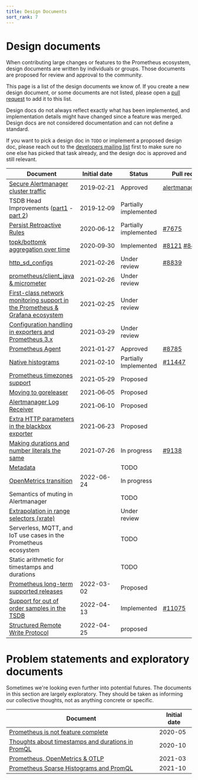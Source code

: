 ```yaml
---
title: Design Documents
sort_rank: 7
---
```


# Design documents

When contributing large changes or features to the Prometheus ecosystem, design
documents are written by individuals or groups. Those documents are proposed for
review and approval to the community.

This page is a list of the design documents we know of. If you create a new
design document, or some documents are not listed, please open a [pull
request](https://github.com/prometheus/docs/) to add it to this list.

Design docs do not always reflect exactly what has been implemented, and
implementation details might have changed since a feature was merged. Design
docs are not considered documentation and can not define a standard.

If you want to pick a design doc in `TODO` or implement a proposed design doc,
please reach out to the [developers mailing list](/community) first to make sure
no one else has picked that task already, and the design doc is approved and
still relevant.

| Document | Initial date | Status | Pull requests |
| -------- | ------------ | ------ | ------------- |
| [Secure Alertmanager cluster traffic](https://github.com/prometheus/alertmanager/blob/main/doc/design/secure-cluster-traffic.md) | 2019‑02‑21 | Approved | [alertmanager#2237](https://github.com/prometheus/alertmanager/pull/2237) |
| TSDB Head Improvements ([part1](https://docs.google.com/document/d/184urkLQnM7rqLmGvS66I15jU2pyPk_qwd8v_qDlXczo/edit) - [part 2](https://docs.google.com/document/d/1pnEsxB0CDLOxQipGw_vhkJpoDZfZPs_KjqCriumDAXQ/edit)) | 2019‑12‑09 | Partially implemented | |
| [Persist Retroactive Rules](https://docs.google.com/document/d/16s_-RxYwQYcb4G4mvpmjPolEbD24o54a1LPqJ538Vhc/edit) | 2020‑06‑12 | Partially implemented | [#7675](https://github.com/prometheus/prometheus/pull/7675) |
| [topk/bottomk aggregation over time](https://docs.google.com/document/d/1uSbD3T2beM-iX4-Hp7V074bzBRiRNlqUdcWP6JTDQSs/edit) | 2020‑09‑30 | Implemented | [#8121](https://github.com/prometheus/prometheus/pull/8121) [#8425](https://github.com/prometheus/prometheus/pull/8425) |
| [http\_sd\_configs](https://docs.google.com/document/d/1tVeuzjpU4-TiYPNWJXKmcyIuZF6A2tUq270RbBT5zho/edit) | 2021‑02‑26 | Under review | [#8839](https://github.com/prometheus/prometheus/pull/8839) |
| [prometheus/client\_java & micrometer](https://docs.google.com/document/d/1vROky2aIw3kAllfi95gwDJy5P2DyWnCihsjPXGpLwwo/edit) | 2021‑02‑26 | Under review | |
| [First-class network monitoring support in the Prometheus & Grafana ecosystem](https://docs.google.com/document/d/1oEpjiWfTHF352NCAOGolwij3EIkrprCkdQmaQMpjg4M/edit) | 2021‑02‑25 | Under review | |
| [Configuration handling in exporters and Prometheus 3.x](https://docs.google.com/document/d/1BK_Gc3ixoWyxr9F5qGC07HEcfDPtb6z96mfqoGyz52Y/edit) | 2021‑03‑29 | Under review | |
| [Prometheus Agent](https://docs.google.com/document/d/1cCcoFgjDFwU2n823tKuMvrIhzHty4UDyn0IcfUHiyyI/edit) | 2021‑01‑27 | Approved | [#8785](https://github.com/prometheus/prometheus/pull/8785) |
| [Native histograms](https://docs.google.com/document/d/1cLNv3aufPZb3fNfaJgdaRBZsInZKKIHo9E6HinJVbpM/edit) | 2021‑02‑10 | Partially Implemented | [#11447](https://github.com/prometheus/prometheus/pull/11447) |
| [Prometheus timezones support](https://docs.google.com/document/d/1xfw1Lb1GIRZB_-4iFVGkgwnpwuBemWfxYqFdBm7APsE/edit) | 2021‑05‑29 | Proposed | |
| [Moving to goreleaser](https://docs.google.com/document/d/16LOT2wK-jntlU-EFADfaEF3YbKH81U9Zl_PvSu4qVwo/edit) | 2021‑06‑05 | Proposed |
| [Alertmanager Log Receiver](https://docs.google.com/document/d/1Oevu2stHVGAupzmc9C7_wW5nTb_CJ6Ut72viXfve6zI/edit) | 2021‑06‑10 | Proposed |
| [Extra HTTP parameters in the blackbox exporter](https://docs.google.com/document/d/1VwqXi2TOb5KXaZY6Iio7411x64pJao3GusX8MqYsJ2g/edit) | 2021‑06‑23 | Proposed | |
| [Making durations and number literals the same](https://docs.google.com/document/d/1LaZfknXuuRWGtQSbULoMtclQhuLUMrdwg15wMvoBvCQ/edit) | 2021‑07‑26 | In progress | [#9138](https://github.com/prometheus/prometheus/pull/9138) |
| [Metadata](https://docs.google.com/document/d/1XiZePSjwU4X5iaIgCIvLzljJzl8lRAdvputuborUcaQ/edit) | | TODO | |
| [OpenMetrics transition](https://docs.google.com/document/d/1VuUBdRyIDR2uID2j2abWGt6PbWu7o-s06btZgrwH4vQ/edit?usp=sharing) | 2022-06-24 | In progress | |
| Semantics of muting in Alertmanager | | TODO | |
| [Extrapolation in range selectors (xrate)](https://docs.google.com/document/d/1y2Mp041_2v0blnKnZk7keCnJZICeK2YWUQuXH_m4DVc/edit#) | | Under review | |
| Serverless, MQTT, and IoT use cases in the Prometheus ecosystem | | TODO | |
| Static arithmetic for timestamps and durations | | TODO | |
| [Prometheus long-term supported releases](https://docs.google.com/document/d/1wCXLnvh460UG10Mw019UbYMWDwSWWdvgwY61LHY0A0w/edit) | 2022-03-02 | Proposed | |
| [Support for out of order samples in the TSDB](https://docs.google.com/document/d/1Kppm7qL9C-BJB1j6yb6-9ObG3AbdZnFUBYPNNWwDBYM/edit) | 2022-04-13 | Implemented | [#11075](https://github.com/prometheus/prometheus/pull/11075) |
| [Structured Remote Write Protocol](https://docs.google.com/document/d/1i880vXorPec1ls91bnuoKR3-Hl3-D9XA1q1w734rZnU/edit#) | 2022-04-25 | proposed | |
# Problem statements and exploratory documents

Sometimes we're looking even further into potential futures. The documents in
this section are largely exploratory. They should be taken as informing our
collective thoughts, not as anything concrete or specific.

| Document | Initial date |
| -------- | ------------ |
| [Prometheus is not feature complete](https://docs.google.com/document/d/1lEP7pGYM2-5GT9fAIDqrOecG86VRU8-1qAV8b6xZ29Q) | 2020-05 |
| [Thoughts about timestamps and durations in PromQL](https://docs.google.com/document/d/1jMeDsLvDfO92Qnry_JLAXalvMRzMSB1sBr9V7LolpYM) | 2020-10 |
| [Prometheus, OpenMetrics & OTLP](https://docs.google.com/document/d/1hn-u6WKLHxIsqYT1_u6eh94lyQeXrFaAouMshJcQFXs) | 2021-03 |
| [Prometheus Sparse Histograms and PromQL](https://docs.google.com/document/d/1ch6ru8GKg03N02jRjYriurt-CZqUVY09evPg6yKTA1s/edit) | 2021-10 |
